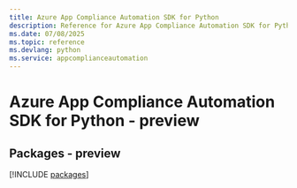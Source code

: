 ```yaml
---
title: Azure App Compliance Automation SDK for Python
description: Reference for Azure App Compliance Automation SDK for Python
ms.date: 07/08/2025
ms.topic: reference
ms.devlang: python
ms.service: appcomplianceautomation
---
```

# Azure App Compliance Automation SDK for Python - preview
## Packages - preview
[!INCLUDE [packages](app-compliance-automation-index.md)]